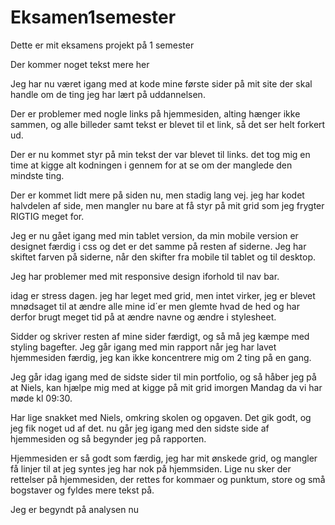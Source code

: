 # Eksamen1semester
 Dette er mit eksamens projekt på 1 semester 

Der kommer noget tekst mere her

Jeg har nu været igang med at kode mine første sider på mit site der skal handle om de ting jeg har lært på uddannelsen.

Der er problemer med nogle links på hjemmesiden, alting hænger ikke sammen, og alle billeder samt tekst er blevet til et link, så det ser helt forkert ud.

Der er nu kommet styr på min tekst der var blevet til links. det tog mig en time at kigge alt kodningen i gennem for at se om der manglede den mindste ting.

Der er kommet lidt mere på siden nu, men stadig lang vej. jeg har kodet halvdelen af side, men mangler nu bare at få styr på mit grid som jeg frygter RIGTIG meget for.

Jeg er nu gået igang med min tablet version, da min mobile version er designet færdig i css og det er det samme på resten af siderne.
Jeg har skiftet farven på siderne, når den skifter fra mobile til tablet og til desktop.

Jeg har problemer med mit responsive design iforhold til nav bar.

idag er stress dagen. jeg har leget med grid, men intet virker, jeg er blevet mnødsaget til at ændre alle mine id´er men glemte hvad de hed og har
derfor brugt meget tid på at ændre navne og ændre i stylesheet.

Sidder og skriver resten af mine sider færdigt, og så må jeg kæmpe med styling bagefter. Jeg går igang med min rapport når jeg har lavet hjemmesiden færdig, jeg kan 
ikke koncentrere mig om 2 ting på en gang.

Jeg går idag igang med de sidste sider til min portfolio, og så håber jeg på at Niels, kan hjælpe mig med at kigge på mit grid imorgen Mandag da vi har møde kl 09:30.

Har lige snakket med Niels, omkring skolen og opgaven. Det gik godt, og jeg fik noget ud af det. nu går jeg igang med den sidste side af hjemmesiden
og så begynder jeg på rapporten.

Hjemmesiden er så godt som færdig, jeg har mit ønskede grid, og mangler få linjer til at jeg syntes jeg har nok på hjemmsiden.
Lige nu sker der rettelser på hjemmesiden, der rettes for kommaer og punktum, store og små bogstaver og fyldes mere tekst på.

Jeg er begyndt på analysen nu